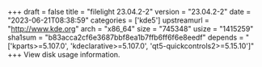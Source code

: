 +++
draft = false
title = "filelight 23.04.2-2"
version = "23.04.2-2"
date = "2023-06-21T08:38:59"
categories = ['kde5']
upstreamurl = "http://www.kde.org"
arch = "x86_64"
size = "745348"
usize = "1415259"
sha1sum = "b83acca2cf6e3687bbf8ea1b7ffb6ff6f6e8eedf"
depends = "['kparts>=5.107.0', 'kdeclarative>=5.107.0', 'qt5-quickcontrols2>=5.15.10']"
+++
View disk usage information.